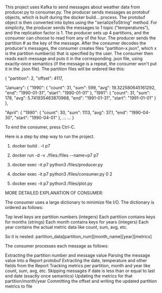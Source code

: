 This project uses Kafka to send messages about weather data from producer.py to consumer.py. The producer sends messages as protobuf objects, which is built during the docker build... process. The protobuf object is then converted into bytes using the "serializeToString" method. 
For simplicity, the producer sends the messages to 1 topic ("temperatures"), and the replication factor is 1. The producer sets up 4 partitions, and the consumer can choose to read from any of the four. The producer sends the partition # as the key of the message. 
After the consumer decodes the producer's messages, the consumer creates files "partition-x.json", which x is the partition number(s) that is specified by the user. The consumer then reads each message and puts it in the corresponding .json file, using exactly-once semantics (if the message is a repeat, the consumer won't put it in the .json file).
The partition files will be ordered like this:

{
  "partition": 2,
  "offset": 4117,

  "January": {
    "1990": {
      "count": 31,
      "sum": 599,
      "avg": 19.322580645161292,
      "end": "1990-01-31",
      "start": "1990-01-01"
    },
    "1991": {
      "count": 31,
      "sum": 178,
      "avg": 5.741935483870968,
      "end": "1991-01-31",
      "start": "1991-01-01"
    }
  },

  "April": {
    "1990": {
      "count": 30,
      "sum": 1113,
      "avg": 37.1,
      "end": "1990-04-30",
      "start": "1990-04-01"
    },
    ...
  ...
}

To end the consumer, press Ctrl-C.

Here is a step by step way to run the project.


1) docker build . -t p7

2) docker run -d -v ./files:/files --name=p7 p7

3) docker exec -it p7 python3 /files/producer.py

5) docker exec -it p7 python3 /files/consumer.py 0 2

6) docker exec -it p7 python3 /files/plot.py



MORE DETAILED EXPLANATION OF CONSUMER:


The consumer uses a large dictionary to minimize file I/O. The dictionary is ordered as follows:

  Top level keys are partition numbers (integers)
  Each partition contains keys for months (strings)
  Each month contains keys for years (integers)
  Each year contains the actual metric data like count, sum, avg, etc.

So it is nested:
  partition_data[partition_num][month_name][year][metrics]

The consumer processes each message as follows:

  Extracting the partition number and message value
  Parsing the message value into a Report protobuf
  Extracting the date, temperature and other fields from the Report
  Tracking metrics per partition, month and year like count, sum, avg, etc.
  Skipping messages if date is less than or equal to last end date (exactly once semantics)
  Updating the metrics for that partition/month/year
  Committing the offset and writing the updated partition metrics to file


    
